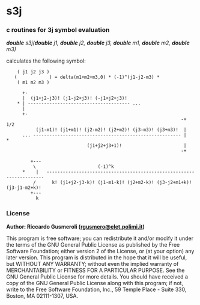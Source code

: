 # s3j
### c routines for 3j symbol evaluation

_**double** s3j(**double** j1, **double** j2, **double** j3, **double** m1, **double** m2, **double** m3)_

calculates the following symbol:
```
    ( j1 j2 j3 )
   (            ) = delta(m1+m2+m3,0) * (-1)^(j1-j2-m3) * 
    ( m1 m2 m3 )

      +-
      |  (j1+j2-j3)! (j1-j2+j3)! (-j1+j2+j3)! 
    * | -------------------------------------- ...
      |
      +-
                                                                 -+ 1/2
           (j1-m1)! (j1+m1)! (j2-m2)! (j2+m2)! (j3-m3)! (j3+m3)!  |
      ... ------------------------------------------------------- |     * 
                              (j1+j2+j3+1)!                       |
                                                                 -+

         +---
          \                       (-1)^k
      *    |   ---------------------------------------------------------------------
          /      k! (j1+j2-j3-k)! (j1-m1-k)! (j2+m2-k)! (j3-j2+m1+k)! (j3-j1-m2+k)!
         +---
           k
```           

### License

**Author: Riccardo Gusmeroli (rgusmero@elet.polimi.it)**

This program is free software; you can redistribute it and/or modify it under the terms of the GNU General Public License as published by the Free Software Foundation; either version 2 of the License, or (at your option) any later version.
This program is distributed in the hope that it will be useful, but WITHOUT ANY WARRANTY; without even the implied warranty of MERCHANTABILITY or FITNESS FOR A PARTICULAR PURPOSE.  See the GNU General Public License for more details.
You should have received a copy of the GNU General Public License along with this program; if not, write to the Free Software Foundation, Inc., 59 Temple Place - Suite 330, Boston, MA  02111-1307, USA. 
